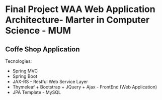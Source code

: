 <h1>Final Project WAA Web Application Architecture- Marter in Computer Science - MUM </h1>

<h2>Coffe Shop Application</h2>
Tecnologies:
<ul>
<li>Spring MVC</li>
<li>Spring Boot</li>
<li>JAX-RS - Restful Web Service Layer</li>
<li>Thymeleaf + Bootstrap + JQuery + Ajax - FrontEnd (Web Application)</li>
<li>JPA Template - MySQL</li>
</ul>
